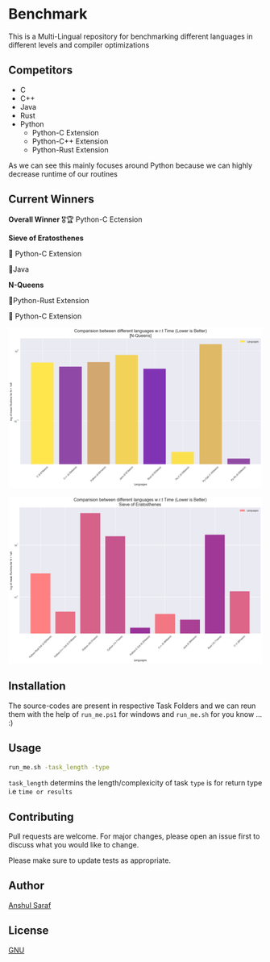 # Benchmark

This is a Multi-Lingual repository for benchmarking different languages in different levels and compiler optimizations 

## Competitors
* C
* C++
* Java
* Rust
* Python
   * Python-C Extension
   * Python-C++ Extension
   * Python-Rust Extension

As we can see this mainly focuses around Python because we can highly decrease runtime of our routines

## Current Winners
**Overall Winner**
:medal_military::trophy: Python-C Ectension

**Sieve of Eratosthenes** 

   :1st_place_medal: Python-C Extension

   :2nd_place_medal:Java

**N-Queens**

   :1st_place_medal:Python-Rust Extension

   :2nd_place_medal: Python-C Extension



![N-Queens](https://github.com/sarafanshul/Benchmarking/blob/master/N_Queens/final.png)


![Prime-Sieve](https://github.com/sarafanshul/Benchmarking/blob/master/Prime_Sieve/final.png)


## Installation
The source-codes are present in respective Task Folders and we can reun them with the help of `run_me.ps1` for windows and `run_me.sh` for you know ... :)


## Usage

```bash
run_me.sh -task_length -type
```
`task_length` determins the length/complexicity of task
`type` is for return type i.e ```time or results```



## Contributing
Pull requests are welcome. For major changes, please open an issue first to discuss what you would like to change.

Please make sure to update tests as appropriate.

## Author
[Anshul Saraf](https://github.com/sarafanshul)
## License
[GNU](https://www.gnu.org/licenses/gpl-3.0.en.html)